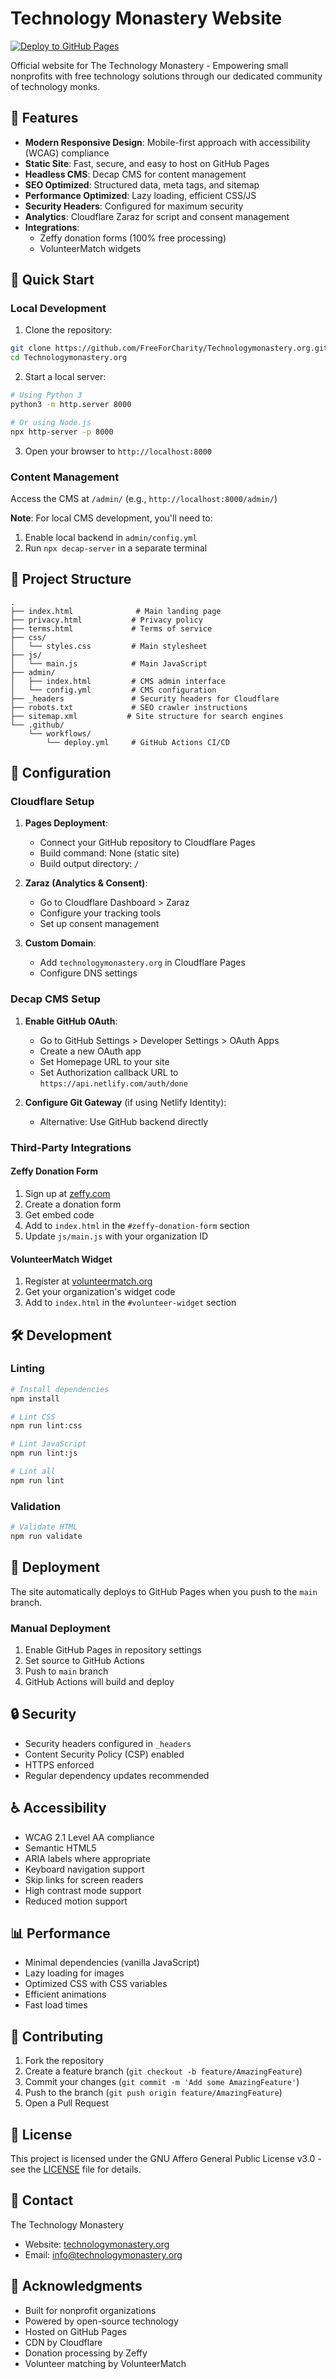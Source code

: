 # Technology Monastery Website

[![Deploy to GitHub Pages](https://github.com/FreeForCharity/Technologymonastery.org/actions/workflows/deploy.yml/badge.svg)](https://github.com/FreeForCharity/Technologymonastery.org/actions/workflows/deploy.yml)

Official website for The Technology Monastery - Empowering small nonprofits with free technology solutions through our dedicated community of technology monks.

## 🌟 Features

- **Modern Responsive Design**: Mobile-first approach with accessibility (WCAG) compliance
- **Static Site**: Fast, secure, and easy to host on GitHub Pages
- **Headless CMS**: Decap CMS for content management
- **SEO Optimized**: Structured data, meta tags, and sitemap
- **Performance Optimized**: Lazy loading, efficient CSS/JS
- **Security Headers**: Configured for maximum security
- **Analytics**: Cloudflare Zaraz for script and consent management
- **Integrations**: 
  - Zeffy donation forms (100% free processing)
  - VolunteerMatch widgets

## 🚀 Quick Start

### Local Development

1. Clone the repository:
```bash
git clone https://github.com/FreeForCharity/Technologymonastery.org.git
cd Technologymonastery.org
```

2. Start a local server:
```bash
# Using Python 3
python3 -m http.server 8000

# Or using Node.js
npx http-server -p 8000
```

3. Open your browser to `http://localhost:8000`

### Content Management

Access the CMS at `/admin/` (e.g., `http://localhost:8000/admin/`)

**Note**: For local CMS development, you'll need to:
1. Enable local backend in `admin/config.yml`
2. Run `npx decap-server` in a separate terminal

## 📁 Project Structure

```
.
├── index.html              # Main landing page
├── privacy.html           # Privacy policy
├── terms.html             # Terms of service
├── css/
│   └── styles.css         # Main stylesheet
├── js/
│   └── main.js            # Main JavaScript
├── admin/
│   ├── index.html         # CMS admin interface
│   └── config.yml         # CMS configuration
├── _headers               # Security headers for Cloudflare
├── robots.txt             # SEO crawler instructions
├── sitemap.xml           # Site structure for search engines
└── .github/
    └── workflows/
        └── deploy.yml     # GitHub Actions CI/CD
```

## 🔧 Configuration

### Cloudflare Setup

1. **Pages Deployment**:
   - Connect your GitHub repository to Cloudflare Pages
   - Build command: None (static site)
   - Build output directory: `/`

2. **Zaraz (Analytics & Consent)**:
   - Go to Cloudflare Dashboard > Zaraz
   - Configure your tracking tools
   - Set up consent management

3. **Custom Domain**:
   - Add `technologymonastery.org` in Cloudflare Pages
   - Configure DNS settings

### Decap CMS Setup

1. **Enable GitHub OAuth**:
   - Go to GitHub Settings > Developer Settings > OAuth Apps
   - Create a new OAuth app
   - Set Homepage URL to your site
   - Set Authorization callback URL to `https://api.netlify.com/auth/done`

2. **Configure Git Gateway** (if using Netlify Identity):
   - Alternative: Use GitHub backend directly

### Third-Party Integrations

#### Zeffy Donation Form
1. Sign up at [zeffy.com](https://www.zeffy.com)
2. Create a donation form
3. Get embed code
4. Add to `index.html` in the `#zeffy-donation-form` section
5. Update `js/main.js` with your organization ID

#### VolunteerMatch Widget
1. Register at [volunteermatch.org](https://www.volunteermatch.org)
2. Get your organization's widget code
3. Add to `index.html` in the `#volunteer-widget` section

## 🛠️ Development

### Linting

```bash
# Install dependencies
npm install

# Lint CSS
npm run lint:css

# Lint JavaScript
npm run lint:js

# Lint all
npm run lint
```

### Validation

```bash
# Validate HTML
npm run validate
```

## 🚢 Deployment

The site automatically deploys to GitHub Pages when you push to the `main` branch.

### Manual Deployment

1. Enable GitHub Pages in repository settings
2. Set source to GitHub Actions
3. Push to `main` branch
4. GitHub Actions will build and deploy

## 🔒 Security

- Security headers configured in `_headers`
- Content Security Policy (CSP) enabled
- HTTPS enforced
- Regular dependency updates recommended

## ♿ Accessibility

- WCAG 2.1 Level AA compliance
- Semantic HTML5
- ARIA labels where appropriate
- Keyboard navigation support
- Skip links for screen readers
- High contrast mode support
- Reduced motion support

## 📊 Performance

- Minimal dependencies (vanilla JavaScript)
- Lazy loading for images
- Optimized CSS with CSS variables
- Efficient animations
- Fast load times

## 🤝 Contributing

1. Fork the repository
2. Create a feature branch (`git checkout -b feature/AmazingFeature`)
3. Commit your changes (`git commit -m 'Add some AmazingFeature'`)
4. Push to the branch (`git push origin feature/AmazingFeature`)
5. Open a Pull Request

## 📄 License

This project is licensed under the GNU Affero General Public License v3.0 - see the [LICENSE](LICENSE) file for details.

## 📧 Contact

The Technology Monastery
- Website: [technologymonastery.org](https://technologymonastery.org)
- Email: info@technologymonastery.org

## 🙏 Acknowledgments

- Built for nonprofit organizations
- Powered by open-source technology
- Hosted on GitHub Pages
- CDN by Cloudflare
- Donation processing by Zeffy
- Volunteer matching by VolunteerMatch